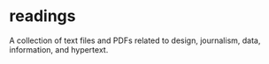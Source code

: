 # readings
A collection of text files and PDFs related to design, journalism, data, information, and hypertext.
